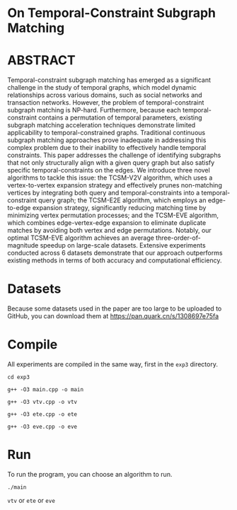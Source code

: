 # On Temporal-Constraint Subgraph Matching
# ABSTRACT
Temporal-constraint subgraph matching has emerged as a significant challenge in the study of temporal graphs, which model dynamic relationships across various domains, such as social networks and transaction networks. However, the problem of temporal-constraint subgraph matching is NP-hard. Furthermore, because each temporal-constraint contains a permutation of temporal parameters, existing subgraph matching acceleration techniques demonstrate limited applicability to temporal-constrained graphs. Traditional continuous subgraph matching approaches prove inadequate in addressing this complex problem due to their inability to effectively handle temporal constraints. This paper addresses the challenge of identifying subgraphs that not only structurally align with a given query graph but also satisfy specific temporal-constraints on the edges. We introduce three novel algorithms to tackle this issue: the TCSM-V2V algorithm, which uses a vertex-to-vertex expansion strategy and effectively prunes non-matching vertices by integrating both query and temporal-constraints into a temporal-constraint query graph; the TCSM-E2E algorithm, which employs an edge-to-edge expansion strategy, significantly reducing matching time by minimizing vertex permutation processes; and the TCSM-EVE algorithm, which combines edge-vertex-edge expansion to eliminate duplicate matches by avoiding both vertex and edge permutations. Notably, our optimal TCSM-EVE algorithm achieves an average three-order-of-magnitude speedup on large-scale datasets. Extensive experiments conducted across 6 datasets demonstrate that our approach outperforms existing methods in terms of both accuracy and computational efficiency.

# Datasets

Because some datasets used in the paper are too large to be uploaded to GitHub, you can download  them at https://pan.quark.cn/s/1308697e75fa

# Compile
All experiments are compiled in the same way, first in the ` exp3 ` directory.


` cd exp3 `


` g++ -O3 main.cpp -o main `


` g++ -O3 vtv.cpp -o vtv `


` g++ -O3 ete.cpp -o ete `


` g++ -O3 eve.cpp -o eve `


# Run
To run the program, you can choose an algorithm to run.


` ./main `



` vtv ` or ` ete ` or ` eve `
